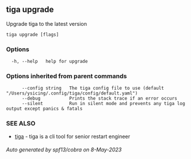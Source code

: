## tiga upgrade

Upgrade tiga to the latest version

```
tiga upgrade [flags]
```

### Options

```
  -h, --help   help for upgrade
```

### Options inherited from parent commands

```
      --config string   The tiga config file to use (default "/Users/ysicing/.config/tiga/config/default.yaml")
      --debug           Prints the stack trace if an error occurs
      --silent          Run in silent mode and prevents any tiga log output except panics & fatals
```

### SEE ALSO

* [tiga](tiga.md)	 - tiga is a cli tool for senior restart engineer

###### Auto generated by spf13/cobra on 8-May-2023
